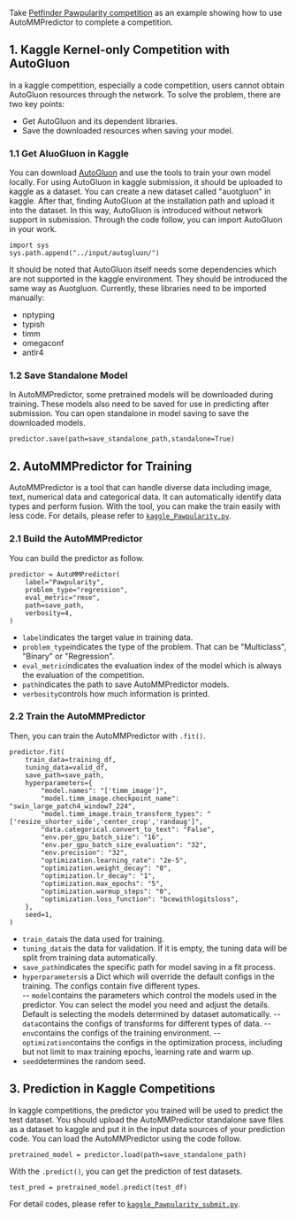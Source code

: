 ﻿Take [Petfinder Pawpularity competition](https://www.kaggle.com/competitions/petfinder-pawpularity-score/overview) as an example showing how to use AutoMMPredictor to complete a competition.

## 1. Kaggle Kernel-only Competition with AutoGluon

In a kaggle competition, especially a code competition, users cannot obtain AutoGluon resources through the network. 
To solve the problem, there are two key points:

 - Get AutoGluon and its dependent libraries.
 - Save the downloaded resources when saving your model.

### 1.1 Get AluoGluon in Kaggle

You can download [AutoGluon](https://github.com/awslabs/autogluon) and use the tools to train your own model locally.
For using AutoGluon in kaggle submission, it should be uploaded to kaggle as a dataset. You can create a new dataset called "auotgluon" in kaggle. After that, finding AutoGluon at the installation path and upload it into the dataset. 
In this way, AutoGluon is introduced without network support in submission. 
Through the code follow, you can import AutoGluon in your work.

    import sys
    sys.path.append("../input/autogluon/")
  
 It should be noted that AutoGluon itself needs some dependencies which are not supported in the kaggle environment. They should be introduced the same way as Auotgluon. 
Currently, these libraries need to be imported manually:

 - nptyping
 - typish
 - timm
 - omegaconf
 - antlr4

### 1.2 Save Standalone Model
In AutoMMPredictor, some pretrained models will be downloaded during training. These models also need to be saved for use in predicting after submission. You can open standalone in model saving to save the downloaded models.

    predictor.save(path=save_standalone_path,standalone=True)

## 2. AutoMMPredictor for Training

AutoMMPredictor is a tool that can handle diverse data including image, text, numerical data and categorical data. It can automatically identify data types and perform fusion. With the tool, you can make the train easily with less code. For details, please refer to [`kaggle_Pawpularity.py`](./kaggle_Pawpularity.py).

### 2.1 Build the AutoMMPredictor

You can build the predictor as follow.

    predictor = AutoMMPredictor(
	    label="Pawpularity", 
	    problem_type="regression", 
	    eval_metric="rmse", 
	    path=save_path,  
	    verbosity=4, 
	)

 - `label`indicates the target value in training data.
 - `problem_type`indicates the type of the problem. That can be "Multiclass", "Binary" or "Regression".
 - `eval_metric`indicates the evaluation index of the model which is always the evaluation of the competition.
 - `path`indicates the path to save AutoMMPredictor models.
 - `verbosity`controls how much information is printed.

### 2.2 Train the AutoMMPredictor

 Then, you can train the AutoMMPredictor with `.fit()`.

    predictor.fit(  
	    train_data=training_df,
	    tuning_data=valid_df,  
	    save_path=save_path,  
	    hyperparameters={
		    "model.names": "['timm_image']",
		    "model.timm_image.checkpoint_name": "swin_large_patch4_window7_224",
		    "model.timm_image.train_transform_types": "['resize_shorter_side','center_crop','randaug']",
		    "data.categorical.convert_to_text": "False",
		    "env.per_gpu_batch_size": "16",
		    "env.per_gpu_batch_size_evaluation": "32",
		    "env.precision": "32",
		    "optimization.learning_rate": "2e-5",
		    "optimization.weight_decay": "0",
		    "optimization.lr_decay": "1",
		    "optimization.max_epochs": "5",
		    "optimization.warmup_steps": "0",
		    "optimization.loss_function": "bcewithlogitsloss",
		},
		seed=1,
	)

 - `train_data`is the data used for training.
 - `tuning_data`is the data for validation. If it is empty, the tuning data will be split from training data automatically.
 - `save_path`indicates the specific path for model saving in a fit process.
 - `hyperparameters`is a Dict which will override the default configs in the training. The configs contain five different types.  
 -- `model`contains the parameters which control the models used in the predictor. You can select the model you need and adjust the details. Default is selecting the models determined by dataset automatically.
 --`data`contains the configs of transforms for different types of data. 
 --`env`contains the configs of the training environment.
 --`optimization`contains the configs in the optimization process, including but not limit to max training epochs, learning rate and warm up.
 - `seed`determines the random seed.

## 3. Prediction in Kaggle Competitions

In kaggle competitions, the predictor you trained will be used to predict the test dataset. You should upload the AutoMMPredictor standalone save files as a dataset to kaggle and put it in the input data sources of your prediction code. 
You can load the AutoMMPredictor using the code follow.

    pretrained_model = predictor.load(path=save_standalone_path)

With the `.predict()`, you can get the prediction of test datasets.

    test_pred = pretrained_model.predict(test_df)
 
 For detail codes, please refer to [`kaggle_Pawpularity_submit.py`](./kaggle_Pawpularity_submit.py).
